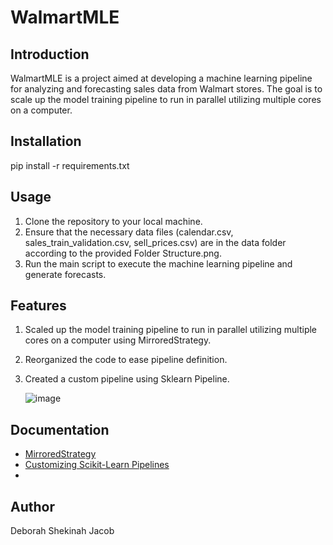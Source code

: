 # WalmartMLE

## Introduction

WalmartMLE is a project aimed at developing a machine learning pipeline for analyzing and forecasting sales data from Walmart stores. The goal is to scale up the model training pipeline to run in parallel utilizing multiple cores on a computer.

## Installation
 pip install -r requirements.txt

## Usage

1. Clone the repository to your local machine.
2. Ensure that the necessary data files (calendar.csv, sales_train_validation.csv, sell_prices.csv) are in the data folder according to the provided Folder Structure.png.
3. Run the main script to execute the machine learning pipeline and generate forecasts.

## Features

1. Scaled up the model training pipeline to run in parallel utilizing multiple cores on a computer using MirroredStrategy.
2. Reorganized the code to ease pipeline definition.
3. Created a custom pipeline using Sklearn Pipeline.


   ![image](https://github.com/isthatdebbiej/WalmartMLE/assets/6524599/47065bc4-e227-496c-a7db-e2dbacd962f5)


## Documentation

- [MirroredStrategy](https://www.tensorflow.org/api_docs/python/tf/distribute/MirroredStrategy)
- [Customizing Scikit-Learn Pipelines]([https://www.tensorflow.org/api_docs/python/tf/distribute/MirroredStrategy](https://towardsdatascience.com/customizing-scikit-learn-pipelines-write-your-own-transformer-fdaaefc5e5d7))
- 

## Author

Deborah Shekinah Jacob
